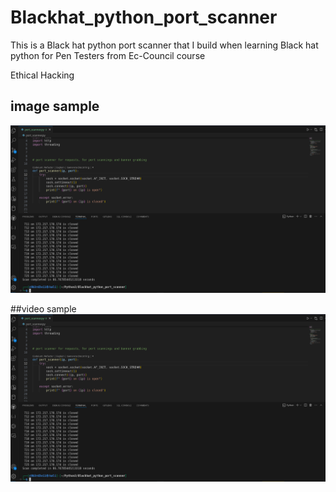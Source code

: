 # Blackhat_python_port_scanner
This is a Black hat python port scanner that I build when learning Black hat python for Pen Testers from Ec-Council course
  
  Ethical Hacking


## image sample
![  Portscanner sample](/portscanner.png)



##video sample
[![ port scanner demo video](/portscanner.png)](/Blackhat_python_port_scanner/port_scanner.mkv)



